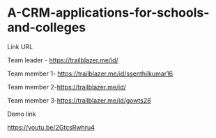 # A-CRM-applications-for-schools-and-colleges

Link URL 

Team leader - https://trailblazer.me/id/

Team member 1- https://trailblazer.me/id/ssenthilkumar16

Team member 2-https://trailblazer.me/id/

Team member 3-https://trailblazer.me/id/gowts28


Demo link

https://youtu.be/2GtcsRwhru4
